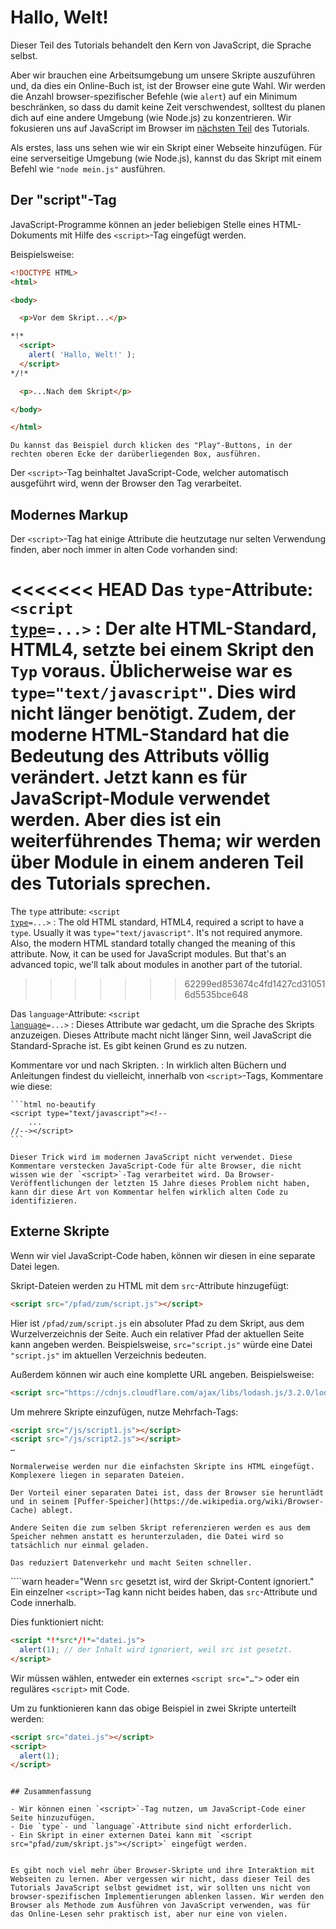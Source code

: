 # Hallo, Welt!

Dieser Teil des Tutorials behandelt den Kern von JavaScript, die Sprache selbst.

Aber wir brauchen eine Arbeitsumgebung um unsere Skripte auszuführen und, da dies ein Online-Buch ist, ist der Browser eine gute Wahl. Wir werden die Anzahl browser-spezifischer Befehle (wie `alert`) auf ein Minimum beschränken, so dass du damit keine Zeit verschwendest, solltest du planen dich auf eine andere Umgebung (wie Node.js) zu konzentrieren. Wir fokusieren uns auf JavaScript im Browser im [nächsten Teil](/ui) des Tutorials.

Als erstes, lass uns sehen wie wir ein Skript einer Webseite hinzufügen. Für eine serverseitige Umgebung (wie Node.js), kannst du das Skript mit einem Befehl wie `"node mein.js"` ausführen.


## Der "script"-Tag

JavaScript-Programme können an jeder beliebigen Stelle eines HTML-Dokuments mit Hilfe des `<script>`-Tag eingefügt werden.

Beispielsweise:

```html run height=100
<!DOCTYPE HTML>
<html>

<body>

  <p>Vor dem Skript...</p>

*!*
  <script>
    alert( 'Hallo, Welt!' );
  </script>
*/!*

  <p>...Nach dem Skript</p>

</body>

</html>
```

```online
Du kannst das Beispiel durch klicken des "Play"-Buttons, in der rechten oberen Ecke der darüberliegenden Box, ausführen.
```

Der `<script>`-Tag beinhaltet JavaScript-Code, welcher automatisch ausgeführt wird, wenn der Browser den Tag verarbeitet.


## Modernes Markup

Der `<script>`-Tag hat einige Attribute die heutzutage nur selten Verwendung finden, aber noch immer in alten Code vorhanden sind:

<<<<<<< HEAD
Das `type`-Attribute: <code>&lt;script <u>type</u>=...&gt;</code>
: Der alte HTML-Standard, HTML4, setzte bei einem Skript den `Typ` voraus. Üblicherweise war es `type="text/javascript"`. Dies wird nicht länger benötigt. Zudem, der moderne HTML-Standard hat die Bedeutung des Attributs völlig verändert. Jetzt kann es für JavaScript-Module verwendet werden. Aber dies ist ein weiterführendes Thema; wir werden über Module in einem anderen Teil des Tutorials sprechen.
=======
The `type` attribute: <code>&lt;script <u>type</u>=...&gt;</code>
: The old HTML standard, HTML4, required a script to have a `type`. Usually it was `type="text/javascript"`. It's not required anymore. Also, the modern HTML standard totally changed the meaning of this attribute. Now, it can be used for JavaScript modules. But that's an advanced topic, we'll talk about modules in another part of the tutorial.
>>>>>>> 62299ed853674c4fd1427cd310516d5535bce648

Das `language`-Attribute: <code>&lt;script <u>language</u>=...&gt;</code>
: Dieses Attribute war gedacht, um die Sprache des Skripts anzuzeigen. Dieses Attribute macht nicht länger Sinn, weil JavaScript die Standard-Sprache ist. Es gibt keinen Grund es zu nutzen.

Kommentare vor und nach Skripten.
: In wirklich alten Büchern und Anleitungen findest du vielleicht, innerhalb von `<script>`-Tags, Kommentare wie diese:

    ```html no-beautify
    <script type="text/javascript"><!--
        ...
    //--></script>
    ```

    Dieser Trick wird im modernen JavaScript nicht verwendet. Diese Kommentare verstecken JavaScript-Code für alte Browser, die nicht wissen wie der `<script>`-Tag verarbeitet wird. Da Browser-Veröffentlichungen der letzten 15 Jahre dieses Problem nicht haben, kann dir diese Art von Kommentar helfen wirklich alten Code zu identifizieren.


## Externe Skripte

Wenn wir viel JavaScript-Code haben, können wir diesen in eine separate Datei legen.

Skript-Dateien werden zu HTML mit dem `src`-Attribute hinzugefügt:

```html
<script src="/pfad/zum/script.js"></script>
```

Hier ist `/pfad/zum/script.js` ein absoluter Pfad zu dem Skript, aus dem Wurzelverzeichnis der Seite. Auch ein relativer Pfad der aktuellen Seite kann angeben werden. Beispielsweise, `src="script.js"` würde eine Datei `"script.js"` im aktuellen Verzeichnis bedeuten.

Außerdem können wir auch eine komplette URL angeben. Beispielsweise:

```html
<script src="https://cdnjs.cloudflare.com/ajax/libs/lodash.js/3.2.0/lodash.js"></script>
```

Um mehrere Skripte einzufügen, nutze Mehrfach-Tags:

```html
<script src="/js/script1.js"></script>
<script src="/js/script2.js"></script>
…
```

```smart
Normalerweise werden nur die einfachsten Skripte ins HTML eingefügt. Komplexere liegen in separaten Dateien.

Der Vorteil einer separaten Datei ist, dass der Browser sie heruntlädt und in seinem [Puffer-Speicher](https://de.wikipedia.org/wiki/Browser-Cache) ablegt.

Andere Seiten die zum selben Skript referenzieren werden es aus dem Speicher nehmen anstatt es herunterzuladen, die Datei wird so tatsächlich nur einmal geladen.

Das reduziert Datenverkehr und macht Seiten schneller.
```

````warn header="Wenn `src` gesetzt ist, wird der Skript-Content ignoriert."
Ein einzelner `<script>`-Tag kann nicht beides haben, das `src`-Attribute und Code innerhalb.

Dies funktioniert nicht:

```html
<script *!*src*/!*="datei.js">
  alert(1); // der Inhalt wird ignoriert, weil src ist gesetzt.
</script>
```

Wir müssen wählen, entweder ein externes `<script src="…">` oder ein reguläres `<script>` mit Code.

Um zu funktionieren kann das obige Beispiel in zwei Skripte unterteilt werden:

```html
<script src="datei.js"></script>
<script>
  alert(1);
</script>
```
````

## Zusammenfassung

- Wir können einen `<script>`-Tag nutzen, um JavaScript-Code einer Seite hinzuzufügen.
- Die `type`- und `language`-Attribute sind nicht erforderlich.
- Ein Skript in einer externen Datei kann mit `<script src="pfad/zum/skript.js"></script>` eingefügt werden.


Es gibt noch viel mehr über Browser-Skripte und ihre Interaktion mit Webseiten zu lernen. Aber vergessen wir nicht, dass dieser Teil des Tutorials JavaScript selbst gewidmet ist, wir sollten uns nicht von browser-spezifischen Implementierungen ablenken lassen. Wir werden den Browser als Methode zum Ausführen von JavaScript verwenden, was für das Online-Lesen sehr praktisch ist, aber nur eine von vielen.
